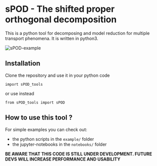 # sPOD - The shifted  proper orthogonal decomposition
This is a python tool for decomposing and model reduction for multiple transport phenomena.
It is written in python3.

![sPOD-example](https://github.com/MOR-transport/sPOD/blob/legacy/sPOD_vortex-shedding.gif)


## Installation
Clone the repository and use it in your python code

    import sPOD_tools

or use instead
    
    from sPOD_tools import sPOD
    
## How to use this tool ?
For simple examples you can check out:
    
  * the python scripts in the `example/` folder
  * the jupyter-notebooks in the `notebooks/` folder

**BE AWARE THAT THIS CODE IS STILL UNDER DEVELOPMENT. FUTURE DEVS WILL INCREASE PERFORMANCE AND USABILITY**
